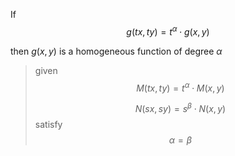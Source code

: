 If 
$$g(tx,ty) = t^{\alpha}\cdot g(x,y)$$

then $g(x,y)$ is a homogeneous function of degree $\alpha$

> given
> $$M(tx,ty)=t^{\alpha}\cdot M(x, y)$$
> 
> $$N(sx,sy)=s^{\beta}\cdot N(x, y)$$
> satisfy
> $$\alpha = \beta$$